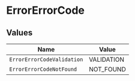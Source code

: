 # ErrorErrorCode


## Values

| Name                       | Value                      |
| -------------------------- | -------------------------- |
| `ErrorErrorCodeValidation` | VALIDATION                 |
| `ErrorErrorCodeNotFound`   | NOT_FOUND                  |